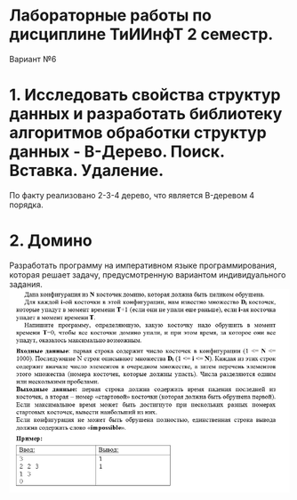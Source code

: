 # Лабораторные работы по дисциплине ТиИИнфТ 2 семестр.
Вариант №6

# 1. Исследовать свойства структур данных и разработать библиотеку алгоритмов обработки структур данных - B-Дерево. Поиск. Вставка. Удаление. 
 По факту реализовано 2-3-4 дерево, что является B-деревом 4 порядка.

# 2. Домино
 Разработать программу на императивном языке программирования, которая решает задачу, предусмотренную вариантом индивидуального задания. 
 ![picture](/domino.png)